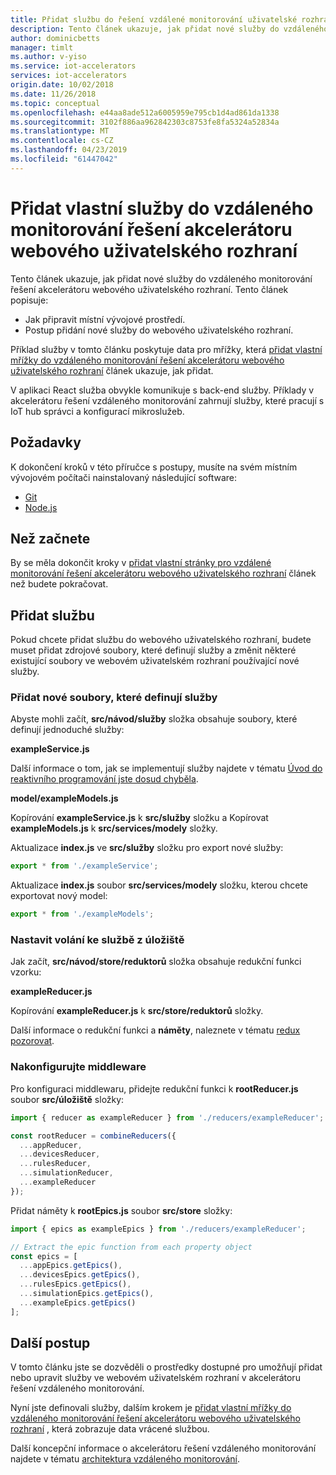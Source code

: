 ```yaml
---
title: Přidat službu do řešení vzdálené monitorování uživatelské rozhraní – Azure | Dokumentace Microsoftu
description: Tento článek ukazuje, jak přidat nové služby do vzdáleného monitorování řešení akcelerátoru webového uživatelského rozhraní.
author: dominicbetts
manager: timlt
ms.author: v-yiso
ms.service: iot-accelerators
services: iot-accelerators
origin.date: 10/02/2018
ms.date: 11/26/2018
ms.topic: conceptual
ms.openlocfilehash: e44aa8ade512a6005959e795cb1d4ad861da1338
ms.sourcegitcommit: 3102f886aa962842303c8753fe8fa5324a52834a
ms.translationtype: MT
ms.contentlocale: cs-CZ
ms.lasthandoff: 04/23/2019
ms.locfileid: "61447042"
---
```

# <a name="add-a-custom-service-to-the-remote-monitoring-solution-accelerator-web-ui"></a>Přidat vlastní služby do vzdáleného monitorování řešení akcelerátoru webového uživatelského rozhraní

Tento článek ukazuje, jak přidat nové služby do vzdáleného monitorování řešení akcelerátoru webového uživatelského rozhraní. Tento článek popisuje:

- Jak připravit místní vývojové prostředí.
- Postup přidání nové služby do webového uživatelského rozhraní.

Příklad služby v tomto článku poskytuje data pro mřížky, která [přidat vlastní mřížky do vzdáleného monitorování řešení akcelerátoru webového uživatelského rozhraní](iot-accelerators-remote-monitoring-customize-grid.md) článek ukazuje, jak přidat.

V aplikaci React služba obvykle komunikuje s back-end služby. Příklady v akcelerátoru řešení vzdáleného monitorování zahrnují služby, které pracují s IoT hub správci a konfigurací mikroslužeb.

## <a name="prerequisites"></a>Požadavky

K dokončení kroků v této příručce s postupy, musíte na svém místním vývojovém počítači nainstalovaný následující software:

- [Git](https://git-scm.com/downloads)
- [Node.js](https://nodejs.org/download/)

## <a name="before-you-start"></a>Než začnete

By se měla dokončit kroky v [přidat vlastní stránky pro vzdálené monitorování řešení akcelerátoru webového uživatelského rozhraní](iot-accelerators-remote-monitoring-customize-page.md) článek než budete pokračovat.

## <a name="add-a-service"></a>Přidat službu

Pokud chcete přidat službu do webového uživatelského rozhraní, budete muset přidat zdrojové soubory, které definují služby a změnit některé existující soubory ve webovém uživatelském rozhraní používající nové služby.

### <a name="add-the-new-files-that-define-the-service"></a>Přidat nové soubory, které definují služby

Abyste mohli začít, **src/návod/služby** složka obsahuje soubory, které definují jednoduché služby:

**exampleService.js**



Další informace o tom, jak se implementují služby najdete v tématu [Úvod do reaktivního programování jste dosud chyběla](https://gist.github.com/staltz/868e7e9bc2a7b8c1f754).

**model/exampleModels.js**



Kopírování **exampleService.js** k **src/služby** složku a Kopírovat **exampleModels.js** k **src/services/modely** složky.

Aktualizace **index.js** ve **src/služby** složku pro export nové služby:

```js
export * from './exampleService';
```

Aktualizace **index.js** soubor **src/services/modely** složku, kterou chcete exportovat nový model:

```js
export * from './exampleModels';
```

### <a name="set-up-the-calls-to-the-service-from-the-store"></a>Nastavit volání ke službě z úložiště

Jak začít, **src/návod/store/reduktorů** složka obsahuje redukční funkci vzorku:

**exampleReducer.js**



Kopírování **exampleReducer.js** k **src/store/reduktorů** složky.

Další informace o redukční funkci a **náměty**, naleznete v tématu [redux pozorovat](https://redux-observable.js.org/).

### <a name="configure-the-middleware"></a>Nakonfigurujte middleware

Pro konfiguraci middlewaru, přidejte redukční funkci k **rootReducer.js** soubor **src/úložiště** složky:

```js
import { reducer as exampleReducer } from './reducers/exampleReducer';

const rootReducer = combineReducers({
  ...appReducer,
  ...devicesReducer,
  ...rulesReducer,
  ...simulationReducer,
  ...exampleReducer
});
```

Přidat náměty k **rootEpics.js** soubor **src/store** složky:

```js
import { epics as exampleEpics } from './reducers/exampleReducer';

// Extract the epic function from each property object
const epics = [
  ...appEpics.getEpics(),
  ...devicesEpics.getEpics(),
  ...rulesEpics.getEpics(),
  ...simulationEpics.getEpics(),
  ...exampleEpics.getEpics()
];
```

## <a name="next-steps"></a>Další postup

V tomto článku jste se dozvěděli o prostředky dostupné pro umožňují přidat nebo upravit služby ve webovém uživatelském rozhraní v akcelerátoru řešení vzdáleného monitorování.

Nyní jste definovali služby, dalším krokem je [přidat vlastní mřížky do vzdáleného monitorování řešení akcelerátoru webového uživatelského rozhraní](iot-accelerators-remote-monitoring-customize-grid.md) , která zobrazuje data vrácené službou.

Další koncepční informace o akcelerátoru řešení vzdáleného monitorování najdete v tématu [architektura vzdáleného monitorování](iot-accelerators-remote-monitoring-sample-walkthrough.md).
